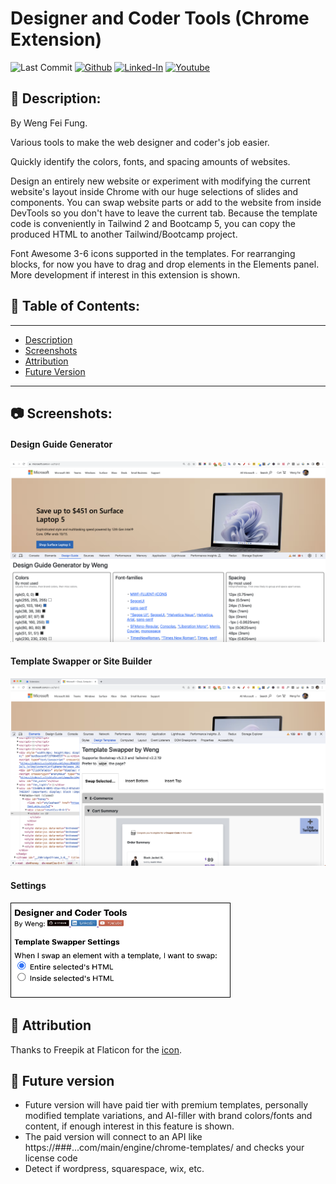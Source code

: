 # Designer and Coder Tools (Chrome Extension)

![Last Commit](https://img.shields.io/github/last-commit/Siphon880gh/web-designer-chrome-extension)
<a target="_blank" href="https://github.com/Siphon880gh/stocks-technical-analysis" rel="nofollow"><img src="https://img.shields.io/badge/GitHub--blue?style=social&logo=GitHub" alt="Github" data-canonical-src="https://img.shields.io/badge/GitHub--blue?style=social&logo=GitHub" style="max-width:10ch;"></a>
<a target="_blank" href="https://www.linkedin.com/in/weng-fung/" rel="nofollow"><img src="https://camo.githubusercontent.com/0f56393c2fe76a2cd803ead7e5508f916eb5f1e62358226112e98f7e933301d7/68747470733a2f2f696d672e736869656c64732e696f2f62616467652f4c696e6b6564496e2d626c75653f7374796c653d666c6174266c6f676f3d6c696e6b6564696e266c6162656c436f6c6f723d626c7565" alt="Linked-In" data-canonical-src="https://img.shields.io/badge/LinkedIn-blue?style=flat&amp;logo=linkedin&amp;labelColor=blue" style="max-width:10ch;"></a>
<a target="_blank" href="https://www.youtube.com/user/Siphon880yt/" rel="nofollow"><img src="https://camo.githubusercontent.com/0bf5ba8ac9f286f95b2a2e86aee46371e0ac03d38b64ee2b78b9b1490df38458/68747470733a2f2f696d672e736869656c64732e696f2f62616467652f596f75747562652d7265643f7374796c653d666c6174266c6f676f3d796f7574756265266c6162656c436f6c6f723d726564" alt="Youtube" data-canonical-src="https://img.shields.io/badge/Youtube-red?style=flat&amp;logo=youtube&amp;labelColor=red" style="max-width:10ch;"></a>

:page_facing_up: Description:
---
By Weng Fei Fung. 

Various tools to make the web designer and coder's job easier.

Quickly identify the colors, fonts, and spacing amounts of websites. 

Design an entirely new website or experiment with modifying the current website's layout inside Chrome with our huge selections of slides and components. You can swap website parts or add to the website from inside DevTools so you don't have to leave the current tab. Because the template code is conveniently in Tailwind 2 and Bootcamp 5, you can copy the produced HTML to another Tailwind/Bootcamp project.

Font Awesome 3-6 icons supported in the templates. For rearranging blocks, for now you have to drag and drop elements in the Elements panel. More development if interest in this extension is shown.

## :open_file_folder: Table of Contents:
---
- [Description](#page_facing_up-description)
- [Screenshots](#camera-screenshots)
- [Attribution](#handshake-attribution)
- [Future Version](#crystal_ball-future-version)
---

## :camera: Screenshots:
#### Design Guide Generator
![image](assets-readme/Design-Guide-Generator1.png)
#### Template Swapper or Site Builder
![image](assets-readme/Template-Swapper-or-Site-Builder.png)
#### Settings
<img alt="Settings screenshot" src="assets-readme/Settings.png" style="width:350px; height:150px; border:1px solid black;">

## :handshake: Attribution
Thanks to Freepik at Flaticon for the [icon](https://www.flaticon.com/free-icon/ux_1055666?term=design&page=1&position=6&origin=search&related_id=1055666).


## :crystal_ball: Future version
- Future version will have paid tier with premium templates, personally modified template variations, and AI-filler with brand colors/fonts and content, if enough interest in this feature is shown.
- The paid version will connect to an API like https://###...com/main/engine/chrome-templates/ and checks your license code
- Detect if wordpress, squarespace, wix, etc.